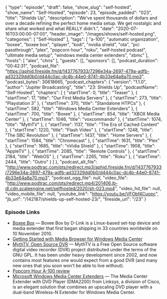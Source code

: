 {
  "type": "episode",
  "draft": false,
  "show_slug": "self-hosted",
  "show_name": "Self-Hosted",
  "episode": 23,
  "episode_padded": "023",
  "title": "Shields Up",
  "description": "We've spent thousands of dollars and over a decade refining the perfect home media setup. We get nostalgic and share what worked and what REALLY didn't.",
  "date": "2020-07-16T03:00:00-07:00",
  "header_image": "/images/shows/self-hosted.png",
  "categories": [
    "Self-Hosted"
  ],
  "tags": [
    "a-100",
    "automatic organization",
    "boxee",
    "boxee box",
    "iplayer",
    "kodi",
    "nvidia shield",
    "ota",
    "pci passthrough",
    "plex",
    "popcorn hour",
    "roku",
    "self-hosted podcast",
    "ultimate media setup",
    "windows media center extenders",
    "xbmc"
  ],
  "hosts": [
    "alex",
    "chris"
  ],
  "guests": [],
  "sponsors": [],
  "podcast_duration": "00:42:31",
  "podcast_file": "https://aphid.fireside.fm/d/1437767933/7296e34a-2697-479a-adfb-ad32329dd0b0/d444c0ac-dc4b-44e0-8741-4b33e64a8a70.mp3",
  "podcast_bytes": 30618665,
  "podcast_chapters": {
    "version": "1.1.0",
    "author": "Jupiter Broadcasting",
    "title": "23: Shields Up",
    "podcastName": "Self-Hosted",
    "chapters": [
      {
        "startTime": 0,
        "title": "Teaser"
      },
      {
        "startTime": 17,
        "title": "Our First Media Servers"
      },
      {
        "startTime": 273,
        "title": "Playstation 3"
      },
      {
        "startTime": 370,
        "title": "Standalone HTPCs"
      },
      {
        "startTime": 582,
        "title": "Windows Media Center Extenders"
      },
      {
        "startTime": 700,
        "title": "Boxee"
      },
      {
        "startTime": 854,
        "title": "XBOX Media Center"
      },
      {
        "startTime": 1046,
        "title": "voxcommando"
      },
      {
        "startTime": 1074,
        "title": "MythTV"
      },
      {
        "startTime": 1137,
        "title": "The Era of Cached Content"
      },
      {
        "startTime": 1220,
        "title": "Flash Video"
      },
      {
        "startTime": 1248,
        "title": "The SBC Revolution"
      },
      {
        "startTime": 1437,
        "title": "Home Servers"
      },
      {
        "startTime": 1584,
        "title": "Chromecast"
      },
      {
        "startTime": 1631,
        "title": "Plex"
      },
      {
        "startTime": 1685,
        "title": "nVidia Shield"
      },
      {
        "startTime": 1908,
        "title": "AppleTV"
      },
      {
        "startTime": 2085,
        "title": "Remote Controls"
      },
      {
        "startTime": 2184,
        "title": "WebOS"
      },
      {
        "startTime": 2265,
        "title": "Roku"
      },
      {
        "startTime": 2444,
        "title": "Outro"
      }
    ]
  },
  "podcast_alt_file": "http://www.podtrac.com/pts/redirect.mp3/aphid.fireside.fm/d/1437767933/7296e34a-2697-479a-adfb-ad32329dd0b0/d444c0ac-dc4b-44e0-8741-4b33e64a8a70.mp3",
  "podcast_ogg_file": null,
  "video_file": "http://www.podtrac.com/pts/redirect.mp4/201406.jb-dl.cdn.scaleengine.net/selfhosted/2020/sh-023.mp4",
  "video_hd_file": null,
  "video_mobile_file": null,
  "youtube_link": "https://youtu.be/VFObf4Cuopc",
  "jb_url": "/142187/shields-up-self-hosted-23/",
  "fireside_url": "/23"
}


### Episode Links

  * [Boxee Box](https://en.wikipedia.org/wiki/Boxee_Box "Boxee Box") — Boxee Box by D-Link is a Linux-based set-top device and media extender that first began shipping in 33 countries worldwide on 10 November 2010.
  * [Getting Started with Media Browser for Windows Media Center](https://www.howtogeek.com/howto/13752/getting-started-with-media-browser-for-windows-media-center/ "Getting Started with Media Browser for Windows Media Center")
  * [MythTV, Open Source DVR](https://www.mythtv.org/ "MythTV, Open Source DVR") — MythTV is a Free Open Source software digital video recorder (DVR) project distributed under the terms of the GNU GPL. It has been under heavy development since 2002, and now contains most features one would expect from a good DVR (and many new ones that you soon won't be able to live without).
  * [Popcorn Hour A-100 review](https://www.cnet.com/reviews/popcorn-hour-a-100-review/ "Popcorn Hour A-100 review")
  * [Microsoft Windows Media Center Extenders](https://www.ecoustics.com/products/microsoft-windows-media-center-extenders/ "Microsoft Windows Media Center Extenders") — The Media Center Extender with DVD Player (DMA2200) from Linksys, a division of Cisco, is an elegant solution that combines an upscaling DVD player with a dual-band Wireless-N Extender for Windows Media Center.



